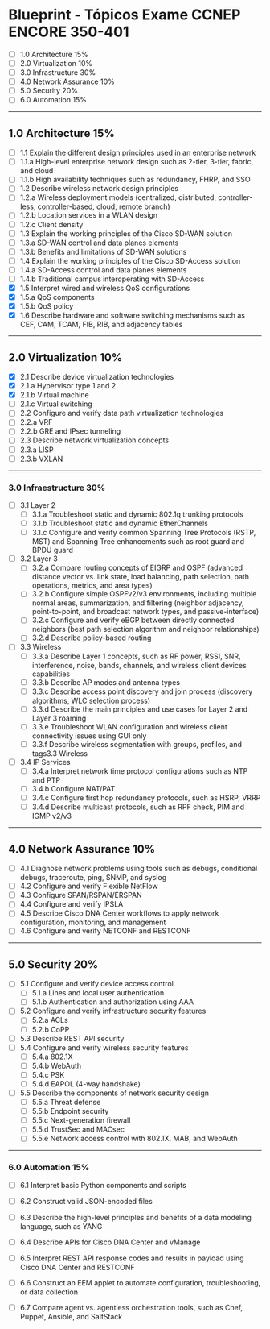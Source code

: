 # Blueprint - Tópicos Exame CCNEP ENCORE 350-401


- [ ] 1.0 Architecture 15%
- [ ] 2.0 Virtualization 10%
- [ ] 3.0 Infrastructure 30%
- [ ] 4.0 Network Assurance 10%
- [ ] 5.0 Security 20%
- [ ] 6.0 Automation 15%

- - -

## 1.0 Architecture 15%

- [ ] 1.1 Explain the different design principles used in an enterprise network
- [ ] 1.1.a High-level enterprise network design such as 2-tier, 3-tier, fabric, and cloud
- [ ] 1.1.b High availability techniques such as redundancy, FHRP, and SSO
- [ ] 1.2 Describe wireless network design principles
- [ ] 1.2.a Wireless deployment models (centralized, distributed, controller-less, controller-based, cloud, remote branch)
- [ ] 1.2.b Location services in a WLAN design
- [ ] 1.2.c Client density
- [ ] 1.3 Explain the working principles of the Cisco SD-WAN solution
- [ ] 1.3.a SD-WAN control and data planes elements
- [ ] 1.3.b Benefits and limitations of SD-WAN solutions
- [ ] 1.4 Explain the working principles of the Cisco SD-Access solution
- [ ] 1.4.a SD-Access control and data planes elements
- [ ] 1.4.b Traditional campus interoperating with SD-Access
- [x] 1.5 Interpret wired and wireless QoS configurations
- [x] 1.5.a QoS components
- [x] 1.5.b QoS policy
- [x] 1.6 Describe hardware and software switching mechanisms such as CEF, CAM, TCAM, FIB, RIB, and adjacency tables

- - -

## 2.0 Virtualization 10%

- [x] 2.1 Describe device virtualization technologies
- [x] 2.1.a Hypervisor type 1 and 2
- [x] 2.1.b Virtual machine
- [ ] 2.1.c Virtual switching
- [ ] 2.2 Configure and verify data path virtualization technologies
- [ ] 2.2.a VRF
- [ ] 2.2.b GRE and IPsec tunneling
- [ ] 2.3 Describe network virtualization concepts
- [ ] 2.3.a LISP
- [ ] 2.3.b VXLAN

- - -

### 3.0 Infraestructure 30%

- [ ] 3.1 Layer 2
  - [ ] 3.1.a Troubleshoot static and dynamic 802.1q trunking protocols
  - [ ] 3.1.b Troubleshoot static and dynamic EtherChannels
  - [ ] 3.1.c Configure and verify common Spanning Tree Protocols (RSTP, MST) and Spanning Tree enhancements such as root guard and BPDU guard
- [ ] 3.2 Layer 3
  - [ ] 3.2.a Compare routing concepts of EIGRP and OSPF (advanced distance vector vs. link state, load balancing, path selection, path operations, metrics, and area types)
  - [ ] 3.2.b Configure simple OSPFv2/v3 environments, including multiple normal areas, summarization, and filtering (neighbor adjacency, point-to-point, and broadcast network types, and passive-interface)
  - [ ] 3.2.c Configure and verify eBGP between directly connected neighbors (best path selection algorithm and neighbor relationships)
  - [ ] 3.2.d Describe policy-based routing
- [ ] 3.3 Wireless
  - [ ] 3.3.a Describe Layer 1 concepts, such as RF power, RSSI, SNR, interference, noise, bands, channels, and wireless client devices capabilities
  - [ ] 3.3.b Describe AP modes and antenna types
  - [ ] 3.3.c Describe access point discovery and join process (discovery algorithms, WLC selection process)
  - [ ] 3.3.d Describe the main principles and use cases for Layer 2 and Layer 3 roaming
  - [ ] 3.3.e Troubleshoot WLAN configuration and wireless client connectivity issues using GUI only
  - [ ] 3.3.f Describe wireless segmentation with groups, profiles, and tags3.3 Wireless
- [ ] 3.4 IP Services
  - [ ] 3.4.a Interpret network time protocol configurations such as NTP and PTP
  - [ ] 3.4.b Configure NAT/PAT
  - [ ] 3.4.c Configure first hop redundancy protocols, such as HSRP, VRRP
  - [ ] 3.4.d Describe multicast protocols, such as RPF check, PIM and IGMP v2/v3

- - -

## 4.0 Network Assurance 10%

- [ ] 4.1 Diagnose network problems using tools such as debugs, conditional debugs, traceroute, ping, SNMP, and syslog
- [ ] 4.2 Configure and verify Flexible NetFlow
- [ ] 4.3 Configure SPAN/RSPAN/ERSPAN
- [ ] 4.4 Configure and verify IPSLA
- [ ] 4.5 Describe Cisco DNA Center workflows to apply network configuration, monitoring, and management
- [ ] 4.6 Configure and verify NETCONF and RESTCONF

- - - 

## 5.0 Security 20%

- [ ] 5.1 Configure and verify device access control
  - [ ] 5.1.a Lines and local user authentication
  - [ ] 5.1.b Authentication and authorization using AAA
- [ ] 5.2 Configure and verify infrastructure security features
  - [ ] 5.2.a ACLs
  - [ ] 5.2.b CoPP
- [ ] 5.3 Describe REST API security
- [ ] 5.4 Configure and verify wireless security features
  - [ ] 5.4.a 802.1X
  - [ ] 5.4.b WebAuth
  - [ ] 5.4.c PSK
  - [ ] 5.4.d EAPOL (4-way handshake)
- [ ] 5.5 Describe the components of network security design
  - [ ] 5.5.a Threat defense
  - [ ] 5.5.b Endpoint security
  - [ ] 5.5.c Next-generation firewall
  - [ ] 5.5.d TrustSec and MACsec
  - [ ] 5.5.e Network access control with 802.1X, MAB, and WebAuth

- - - 

### 6.0 Automation 15%

- [ ] 6.1 Interpret basic Python components and scripts
- [ ] 6.2 Construct valid JSON-encoded files
- [ ] 6.3 Describe the high-level principles and benefits of a data modeling language, such as YANG
- [ ] 6.4 Describe APIs for Cisco DNA Center and vManage
- [ ] 6.5 Interpret REST API response codes and results in payload using Cisco DNA Center and RESTCONF
- [ ] 6.6 Construct an EEM applet to automate configuration, troubleshooting, or data collection
- [ ] 6.7 Compare agent vs. agentless orchestration tools, such as Chef, Puppet, Ansible, and SaltStack


